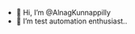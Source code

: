 - 👋 Hi, I’m @AlnagKunnappilly
- 👀 I’m test automation enthusiast.. 


<!---
AlnagKunnappilly/AlnagKunnappilly is a ✨ special ✨ repository because its `README.md` (this file) appears on your GitHub profile.
You can click the Preview link to take a look at your changes.
--->

